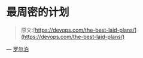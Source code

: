 # 最周密的计划

> 原文:[https://devops.com/the-best-laid-plans/](https://devops.com/the-best-laid-plans/)

— [罗尔泊](https://devops.com/author/breselman/)